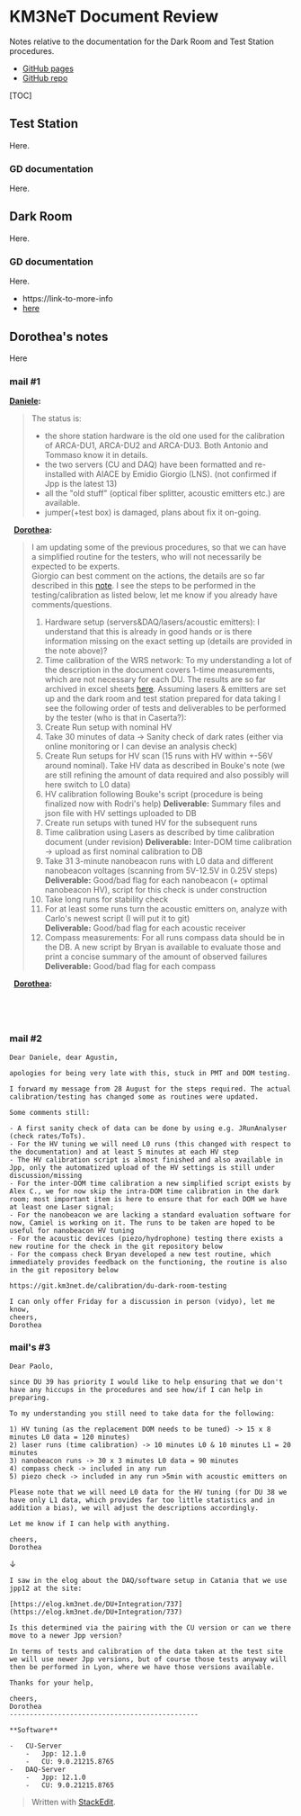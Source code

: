 
#  KM3NeT Document Review

Notes relative to the documentation for the Dark Room and Test Station procedures.

* [GitHub pages](https://sircac.github.io/md/doc_review.html)
* [GitHub repo](https://github.com/sircac/md)

[TOC]

##  Test Station

Here.

### GD documentation

Here.

##  Dark Room

Here.

### GD documentation

Here.

* https://link-to-more-info
* [here](https://link-to-more-infowww.google.es)


## Dorothea's notes

Here

### mail #1

**<u>Daniele</u>:**
> The status is:
> -   the shore station hardware is the old one used for the calibration of ARCA-DU1, ARCA-DU2 and ARCA-DU3. Both Antonio and Tommaso know it in details.
> -   the two servers (CU and DAQ) have been formatted and re-installed with AIACE by Emidio Giorgio (LNS). (not confirmed if Jpp is the latest 13)
> -   all the "old stuff" (optical fiber splitter, acoustic emitters etc.) are available.
> - jumper(+test box) is damaged, plans about fix it on-going.

$~$
**<u>Dorothea</u>:**
> I am updating some of the previous procedures, so that we can have a simplified routine for the testers, who will not necessarily be expected to be experts.  
> Giorgio can best comment on the actions, the details are so far described in this [note](https://drive.google.com/file/d/1st4_wax7nuVBxVamRxYC1LnYRGEiLilJ/view).
> I see the steps to be performed in the testing/calibration as listed below, let me know if you already have comments/questions. 
>  
>  1) Hardware setup (servers&DAQ/lasers/acoustic emitters): I understand that this is already in good hands or is there information missing on the exact setting up (details are provided in the note above)?
>  2) Time calibration of the WRS network: To my understanding a lot of the description in the document covers 1-time measurements, which are not necessary for each DU. The results are so far archived in excel sheets [here](https://drive.google.com/drive/folders/1GauYUdbD73NC1Z7hgcRqZlbxfEpNjQ4u).
>  Assuming lasers & emitters are set up and the dark room and test station prepared for data taking I see the following order of tests and deliverables to be performed by the tester (who is that in Caserta?):  
>  3) Create Run setup with nominal HV  
>  4) Take 30 minutes of data -> Sanity check of dark rates (either via online monitoring or I can devise an analysis check)
>  5) Create Run setups for HV scan (15 runs with HV within +-56V around nominal). Take HV data as described in Bouke's note (we are still refining the amount of data required and also possibly will here switch to L0 data)
>  6) HV calibration following Bouke's script (procedure is being finalized now with Rodri's help)
**Deliverable:** Summary files and json file with HV settings uploaded to DB
> 7) Create run setups with tuned HV for the subsequent runs
> 8) Time calibration using Lasers as described by time calibration document (under revision)
**Deliverable:** Inter-DOM time calibration -> upload as first nominal calibration to DB
> 9) Take 31 3-minute nanobeacon runs with L0 data and different nanobeacon voltages (scanning from 5V-12.5V in 0.25V steps)  
**Deliverable:** Good/bad flag for each nanobeacon (+ optimal nanobeacon HV), script for this check is under construction  
> 10) Take long runs for stability check
> 11) For at least some runs turn the acoustic emitters on, analyze with Carlo's newest script (I will put it to git)  
**Deliverable:** Good/bad flag for each acoustic receiver  
> 12) Compass measurements: For all runs compass data should be in the DB. A new script by Bryan is available to evaluate those and print a concise summary of the amount of observed failures  
**Deliverable:** Good/bad flag for each compass

$~$
**<u>Dorothea</u>:**

```  


  

```

### mail #2

```text
Dear Daniele, dear Agustin,  
  
apologies for being very late with this, stuck in PMT and DOM testing.  
  
I forward my message from 28 August for the steps required. The actual calibration/testing has changed some as routines were updated.  
  
Some comments still:  
  
- A first sanity check of data can be done by using e.g. JRunAnalyser (check rates/ToTs).  
- For the HV tuning we will need L0 runs (this changed with respect to the documentation) and at least 5 minutes at each HV step  
- The HV calibration script is almost finished and also available in Jpp, only the automatized upload of the HV settings is still under discussion/missing  
- For the inter-DOM time calibration a new simplified script exists by Alex C., we for now skip the intra-DOM time calibration in the dark room; most important item is here to ensure that for each DOM we have at least one Laser signal;  
- For the nanobeacon we are lacking a standard evaluation software for now, Camiel is working on it. The runs to be taken are hoped to be useful for nanobeacon HV tuning  
- For the acoustic devices (piezo/hydrophone) testing there exists a new routine for the check in the git repository below  
- For the compass check Bryan developed a new test routine, which immediately provides feedback on the functioning, the routine is also in the git repository below  
  
https://git.km3net.de/calibration/du-dark-room-testing  
  
I can only offer Friday for a discussion in person (vidyo), let me know,  
cheers,  
Dorothea
```

### mail's #3

```text
Dear Paolo,  
  
since DU 39 has priority I would like to help ensuring that we don't have any hiccups in the procedures and see how/if I can help in preparing.  
  
To my understanding you still need to take data for the following:  
  
1) HV tuning (as the replacement DOM needs to be tuned) -> 15 x 8 minutes L0 data = 120 minutes)  
2) laser runs (time calibration) -> 10 minutes L0 & 10 minutes L1 = 20 minutes  
3) nanobeacon runs -> 30 x 3 minutes L0 data = 90 minutes  
4) compass check -> included in any run  
5) piezo check -> included in any run >5min with acoustic emitters on  
  
Please note that we will need L0 data for the HV tuning (for DU 38 we have only L1 data, which provides far too little statistics and in addition a bias), we will adjust the descriptions accordingly.  
  
Let me know if I can help with anything.  
  
cheers,  
Dorothea
```

&darr;

```test
I saw in the elog about the DAQ/software setup in Catania that we use jpp12 at the site:  
  
[https://elog.km3net.de/DU+Integration/737](https://elog.km3net.de/DU+Integration/737)  
  
Is this determined via the pairing with the CU version or can we there move to a newer Jpp version?  
  
In terms of tests and calibration of the data taken at the test site we will use newer Jpp versions, but of course those tests anyway will then be performed in Lyon, where we have those versions available.  
  
Thanks for your help,  
  
cheers,  
Dorothea  
-----------------------------------------------  
  
**Software**

-   CU-Server
    -   Jpp: 12.1.0
    -   CU: 9.0.21215.8765
-   DAQ-Server
    -   Jpp: 12.1.0
    -   CU: 9.0.21215.8765
```


> Written with [StackEdit](https://stackedit.io/).
<!--stackedit_data:
eyJoaXN0b3J5IjpbLTEwMTI0MTUyOSwxNDA3NDk1MjE0LC0xMz
IyOTg2MTUzLDE2OTA5NDIxNjMsLTEwMjM0MjUyNTcsLTEyNTY3
NTI3NzQsLTIwNzMzMTk5NzldfQ==
-->
